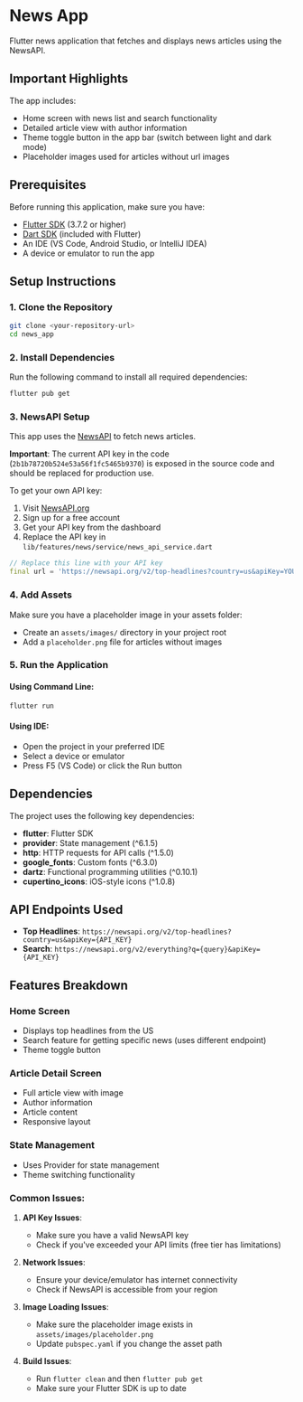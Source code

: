# News App

Flutter news application that fetches and displays news articles using the NewsAPI.

## Important Highlights

The app includes:
- Home screen with news list and search functionality
- Detailed article view with author information
- Theme toggle button in the app bar (switch between light and dark mode)
- Placeholder images used for articles without url images

## Prerequisites

Before running this application, make sure you have:

- [Flutter SDK](https://flutter.dev/docs/get-started/install) (3.7.2 or higher)
- [Dart SDK](https://dart.dev/get-dart) (included with Flutter)
- An IDE (VS Code, Android Studio, or IntelliJ IDEA)
- A device or emulator to run the app

## Setup Instructions

### 1. Clone the Repository

```bash
git clone <your-repository-url>
cd news_app
```

### 2. Install Dependencies

Run the following command to install all required dependencies:

```bash
flutter pub get
```

### 3. NewsAPI Setup

This app uses the [NewsAPI](https://newsapi.org/) to fetch news articles. 

**Important**: The current API key in the code (`2b1b78720b524e53a56f1fc5465b9370`) is exposed in the source code and should be replaced for production use.

To get your own API key:
1. Visit [NewsAPI.org](https://newsapi.org/)
2. Sign up for a free account
3. Get your API key from the dashboard
4. Replace the API key in `lib/features/news/service/news_api_service.dart`

```dart
// Replace this line with your API key
final url = 'https://newsapi.org/v2/top-headlines?country=us&apiKey=YOUR_API_KEY_HERE';
```

### 4. Add Assets

Make sure you have a placeholder image in your assets folder:
- Create an `assets/images/` directory in your project root
- Add a `placeholder.png` file for articles without images

### 5. Run the Application

#### Using Command Line:
```bash
flutter run
```

#### Using IDE:
- Open the project in your preferred IDE
- Select a device or emulator
- Press F5 (VS Code) or click the Run button

## Dependencies

The project uses the following key dependencies:

- **flutter**: Flutter SDK
- **provider**: State management (^6.1.5)
- **http**: HTTP requests for API calls (^1.5.0)
- **google_fonts**: Custom fonts (^6.3.0)
- **dartz**: Functional programming utilities (^0.10.1)
- **cupertino_icons**: iOS-style icons (^1.0.8)

## API Endpoints Used

- **Top Headlines**: `https://newsapi.org/v2/top-headlines?country=us&apiKey={API_KEY}`
- **Search**: `https://newsapi.org/v2/everything?q={query}&apiKey={API_KEY}`

## Features Breakdown

### Home Screen
- Displays top headlines from the US
- Search feature for getting specific news (uses different endpoint)
- Theme toggle button

### Article Detail Screen
- Full article view with image
- Author information
- Article content
- Responsive layout

### State Management
- Uses Provider for state management
- Theme switching functionality

### Common Issues:

1. **API Key Issues**:
   - Make sure you have a valid NewsAPI key
   - Check if you've exceeded your API limits (free tier has limitations)

2. **Network Issues**:
   - Ensure your device/emulator has internet connectivity
   - Check if NewsAPI is accessible from your region

3. **Image Loading Issues**:
   - Make sure the placeholder image exists in `assets/images/placeholder.png`
   - Update `pubspec.yaml` if you change the asset path

4. **Build Issues**:
   - Run `flutter clean` and then `flutter pub get`
   - Make sure your Flutter SDK is up to date


